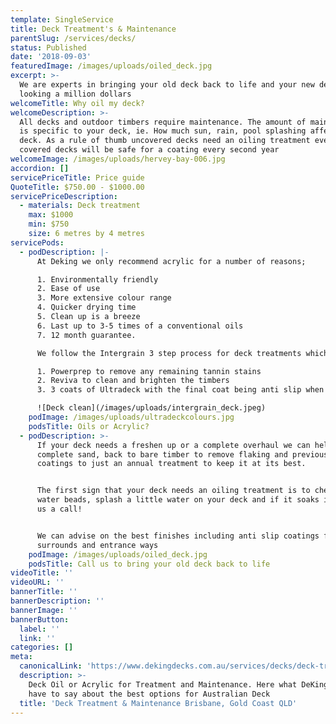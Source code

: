 ```yaml
---
template: SingleService
title: Deck Treatment's & Maintenance
parentSlug: /services/decks/
status: Published
date: '2018-09-03'
featuredImage: /images/uploads/oiled_deck.jpg
excerpt: >-
  We are experts in bringing your old deck back to life and your new deck
  looking a million dollars
welcomeTitle: Why oil my deck?
welcomeDescription: >-
  All decks and outdoor timbers require maintenance. The amount of maintenance
  is specific to your deck, ie. How much sun, rain, pool splashing affects your
  deck. As a rule of thumb uncovered decks need an oiling treatment every year,
  covered decks will be safe for a coating every second year
welcomeImage: /images/uploads/hervey-bay-006.jpg
accordion: []
servicePriceTitle: Price guide
QuoteTitle: $750.00 - $1000.00
servicePriceDescription:
  - materials: Deck treatment
    max: $1000
    min: $750
    size: 6 metres by 4 metres
servicePods:
  - podDescription: |-
      At Deking we only recommend acrylic for a number of reasons; 

      1. Environmentally friendly 
      2. Ease of use 
      3. More extensive colour range 
      4. Quicker drying time 
      5. Clean up is a breeze 
      6. Last up to 3-5 times of a conventional oils 
      7. 12 month guarantee. 

      We follow the Intergrain 3 step process for deck treatments which includes

      1. Powerprep to remove any remaining tannin stains
      2. Reviva to clean and brighten the timbers
      3. 3 coats of Ultradeck with the final coat being anti slip when requested

      ![Deck clean](/images/uploads/intergrain_deck.jpeg)
    podImage: /images/uploads/ultradeckcolours.jpg
    podsTitle: Oils or Acrylic?
  - podDescription: >-
      If your deck needs a freshen up or a complete overhaul we can help. From a
      complete sand, back to bare timber to remove flaking and previous failed
      coatings to just an annual treatment to keep it at its best.


      The first sign that your deck needs an oiling treatment is to check if
      water beads, splash a little water on your deck and if it soaks in, give
      us a call!


      We can advise on the best finishes including anti slip coatings for pool
      surrounds and entrance ways
    podImage: /images/uploads/oiled_deck.jpg
    podsTitle: Call us to bring your old deck back to life
videoTitle: ''
videoURL: ''
bannerTitle: ''
bannerDescription: ''
bannerImage: ''
bannerButton:
  label: ''
  link: ''
categories: []
meta:
  canonicalLink: 'https://www.dekingdecks.com.au/services/decks/deck-treatments-maintenance/'
  description: >-
    Deck Oil or Acrylic for Treatment and Maintenance. Here what DeKing Decks
    have to say about the best options for Australian Deck
  title: 'Deck Treatment & Maintenance Brisbane, Gold Coast QLD'
---
```



